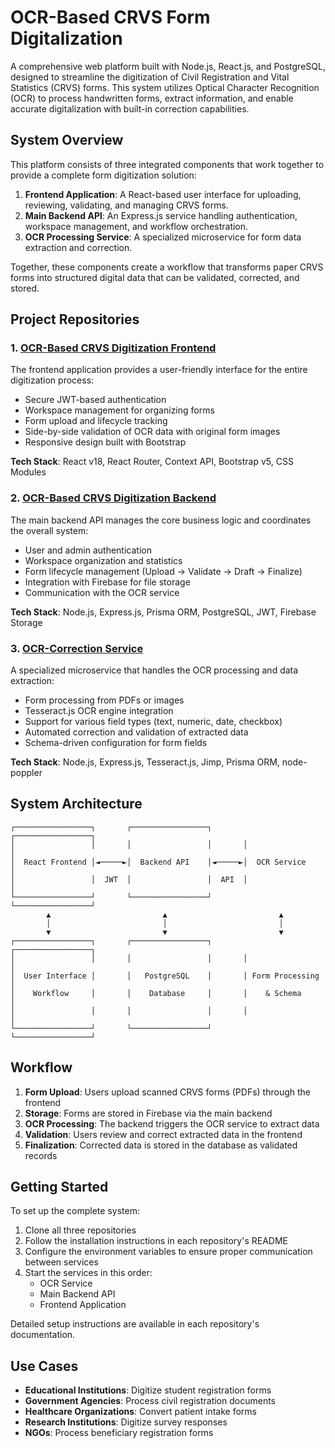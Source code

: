 # OCR-Based CRVS Form Digitalization

A comprehensive web platform built with Node.js, React.js, and PostgreSQL, designed to streamline the digitization of Civil Registration and Vital Statistics (CRVS) forms. This system utilizes Optical Character Recognition (OCR) to process handwritten forms, extract information, and enable accurate digitalization with built-in correction capabilities.

## System Overview

This platform consists of three integrated components that work together to provide a complete form digitization solution:

1. **Frontend Application**: A React-based user interface for uploading, reviewing, validating, and managing CRVS forms.
2. **Main Backend API**: An Express.js service handling authentication, workspace management, and workflow orchestration.
3. **OCR Processing Service**: A specialized microservice for form data extraction and correction.

Together, these components create a workflow that transforms paper CRVS forms into structured digital data that can be validated, corrected, and stored.

## Project Repositories

### 1. [OCR-Based CRVS Digitization Frontend](https://github.com/OCR-based-CRVS-digitization/OCR_Based_CRVS__Form_Digitalization)

The frontend application provides a user-friendly interface for the entire digitization process:

- Secure JWT-based authentication
- Workspace management for organizing forms
- Form upload and lifecycle tracking
- Side-by-side validation of OCR data with original form images
- Responsive design built with Bootstrap

**Tech Stack**: React v18, React Router, Context API, Bootstrap v5, CSS Modules

### 2. [OCR-Based CRVS Digitization Backend](https://github.com/OCR-based-CRVS-digitization/CRVS_BackEnd)

The main backend API manages the core business logic and coordinates the overall system:

- User and admin authentication
- Workspace organization and statistics
- Form lifecycle management (Upload → Validate → Draft → Finalize)
- Integration with Firebase for file storage
- Communication with the OCR service

**Tech Stack**: Node.js, Express.js, Prisma ORM, PostgreSQL, JWT, Firebase Storage

### 3. [OCR-Correction Service](https://github.com/OCR-based-CRVS-digitization/OCR-Correction)

A specialized microservice that handles the OCR processing and data extraction:

- Form processing from PDFs or images
- Tesseract.js OCR engine integration
- Support for various field types (text, numeric, date, checkbox)
- Automated correction and validation of extracted data
- Schema-driven configuration for form fields

**Tech Stack**: Node.js, Express.js, Tesseract.js, Jimp, Prisma ORM, node-poppler

## System Architecture

```
┌─────────────────┐       ┌─────────────────┐       ┌─────────────────┐
│                 │       │                 │       │                 │
│  React Frontend │◄─────►│  Backend API    │◄─────►│  OCR Service    │
│                 │  JWT  │                 │  API  │                 │
└─────────────────┘       └─────────────────┘       └─────────────────┘
        ▲                         ▲                         ▲
        │                         │                         │
        ▼                         ▼                         ▼
┌─────────────────┐       ┌─────────────────┐       ┌─────────────────┐
│                 │       │                 │       │                 │
│  User Interface │       │   PostgreSQL    │       │ Form Processing │
│    Workflow     │       │    Database     │       │    & Schema     │
│                 │       │                 │       │                 │
└─────────────────┘       └─────────────────┘       └─────────────────┘
```

## Workflow

1. **Form Upload**: Users upload scanned CRVS forms (PDFs) through the frontend
2. **Storage**: Forms are stored in Firebase via the main backend
3. **OCR Processing**: The backend triggers the OCR service to extract data
4. **Validation**: Users review and correct extracted data in the frontend
5. **Finalization**: Corrected data is stored in the database as validated records

## Getting Started

To set up the complete system:

1. Clone all three repositories
2. Follow the installation instructions in each repository's README
3. Configure the environment variables to ensure proper communication between services
4. Start the services in this order:
   - OCR Service
   - Main Backend API
   - Frontend Application

Detailed setup instructions are available in each repository's documentation.

## Use Cases

- **Educational Institutions**: Digitize student registration forms
- **Government Agencies**: Process civil registration documents
- **Healthcare Organizations**: Convert patient intake forms
- **Research Institutions**: Digitize survey responses
- **NGOs**: Process beneficiary registration forms

